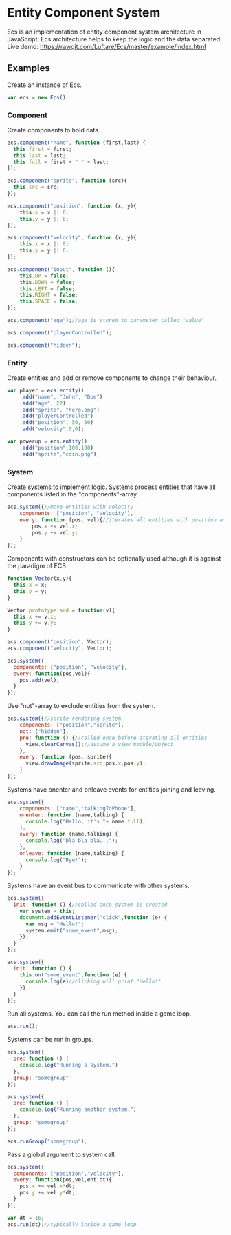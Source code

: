 # Entity Component System
Ecs is an implementation of entity component system architecture in JavaScript. Ecs architecture helps to keep the logic and the data separated. Live demo: https://rawgit.com/Luftare/Ecs/master/example/index.html

## Examples
Create an instance of Ecs.
```javascript
var ecs = new Ecs();
```
### Component
Create components to hold data.
```javascript
ecs.component("name", function (first,last) {
  this.first = first;
  this.last = last;
  this.full = first + " " + last;
});

ecs.component("sprite", function (src){
  this.src = src;
});

ecs.component("position", function (x, y){
    this.x = x || 0;
    this.y = y || 0;
});

ecs.component("velocity", function (x, y){
    this.x = x || 0;
    this.y = y || 0;
});

ecs.component("input", function (){
    this.UP = false;
    this.DOWN = false;
    this.LEFT = false;
    this.RIGHT = false;
    this.SPACE = false;
});

ecs.component("age");//age is stored to parameter called "value"

ecs.component("playerControlled");

ecs.component("hidden");
```
### Entity
Create entities and add or remove components to change their behaviour.
```javascript
var player = ecs.entity()
    .add("name", "John", "Doe")
    .add("age", 22)
    .add("sprite", "hero.png")
    .add("playerControlled")
    .add("position", 50, 50)
    .add("velocity",0,0);

var powerup = ecs.entity()
    .add("position",100,100)
    .add("sprite","coin.png");
```
### System
Create systems to implement logic. Systems process entities that have all components listed in the "components"-array.
```javascript
ecs.system({//move entities with velocity
    components: ["position", "velocity"],
    every: function (pos, vel){//iterates all entities with position and velocity component
        pos.x += vel.x;
        pos.y += vel.y;
    }
});
```
Components with constructors can be optionally used although it is against the paradigm of ECS.
```javascript
function Vector(x,y){
  this.x = x;
  this.y = y;
}

Vector.prototype.add = function(v){
  this.x += v.x;
  this.y += v.y;
}

ecs.component("position", Vector);
ecs.component("velocity", Vector);

ecs.system({
  components: ["position", "velocity"],
  every: function(pos,vel){
    pos.add(vel);
  }
});
```
Use "not"-array to exclude entities from the system.
```javascript
ecs.system({//sprite rendering system
    components: ["position","sprite"],
    not: ["hidden"],
    pre: function () {//called once before iterating all entities
      view.clearCanvas();//assume a view module/object
    },
    every: function (pos, sprite){
      view.drawImage(sprite.src,pos.x,pos.y);
    }
});
```
Systems have onenter and onleave events for entities joining and leaving.
```javascript
ecs.system({
    components: ["name","talkingToPhone"],
    onenter: function (name,talking) {
      console.log("Hello, it's "+ name.full);
    },
    every: function (name,talking) {
      console.log("bla bla bla...");
    },
    onleave: function (name,talking) {
      console.log("Bye!");
    }
});
```
Systems have an event bus to communicate with other systems.
```javascript
ecs.system({
  init: function () {//called once system is created
    var system = this;
    document.addEventListener("click",function (e) {
      var msg = "Hello!";
      system.emit("some_event",msg);
    });
  }
});

ecs.system({
  init: function () {
    this.on("some_event",function (e) {
      console.log(e)//clicking will print "Hello!"
    })
  }
});
```
Run all systems. You can call the run method inside a game loop.
```javascript
ecs.run();
```
Systems can be run in groups.
```javascript
ecs.system({
  pre: function () {
    console.log("Running a system.")
  },
  group: "somegroup"
});

ecs.system({
  pre: function () {
    console.log("Running another system.")
  },
  group: "somegroup"
});

ecs.runGroup("somegroup");
```
Pass a global argument to system call.
```javascript
ecs.system({
  components: ["position","velocity"],
  every: function(pos,vel,ent,dt){
    pos.x += vel.x*dt;
    pos.y += vel.y*dt;
  }
});

var dt = 16;
ecs.run(dt);//typically inside a game loop
```
